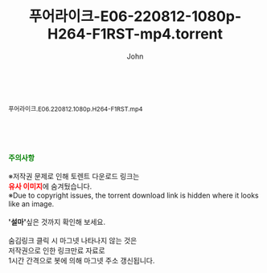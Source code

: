 ﻿---
layout: post
title:  "푸어라이크-E06-220812-1080p-H264-F1RST-mp4.torrent"
author: John
categories: [ 방송/음악 ]
tags: [  ]
image:  
description: "푸어라이크-E06-220812-1080p-H264-F1RST-mp4 torrent 정보 공유"
toc: true
toc_sticky: true
---

<br>
<div class="view-img">
<a class="view_image" href="http://torrentmobile61.com/bbs/view_image.php?fn=%2Fdata%2Ffile%2Fmusic%2F3735183265_Ciejr3zd_130bbae695b62cd5f52e29b687778afa5db2db1c.jpg" target="_blank"><img alt="" class="img-tag" content="http://torrentmobile61.com/data/file/music/3735183265_Ciejr3zd_130bbae695b62cd5f52e29b687778afa5db2db1c.jpg" itemprop="image" src="http://torrentmobile61.com/data/file/music/thumb-3735183265_Ciejr3zd_130bbae695b62cd5f52e29b687778afa5db2db1c_835x2212.jpg"/></a></div><div class="view-content" itemprop="description">
<p><span style="font-size:12px;">푸어라이크.E06.220812.1080p.H264-F1RST.mp4</span> </p> </div>
    
<br><br><br>
<p data-ke-size="size16"><b><span style="color: green;">주의사항</span></b><br /><br />※저작권 문제로 인해 토렌트 다운로드 링크는<br /><b><span style="color: red;">유사 이미지</span></b>에 숨겨뒀습니다.<br />※Due to copyright issues, the torrent download link is hidden where it looks like an image.<br /><br /><b>'설마'</b>싶은 것까지 확인해 보세요.<br /><br />숨김링크 클릭 시 마그넷 나타나지 않는 것은<br />저작권으로 인한 링크만료 자료로<br />1시간 간격으로 봇에 의해 마그넷 주소 갱신됩니다.</p>
